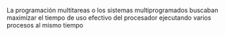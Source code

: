 La programación multitareas o los sistemas multiprogramados buscaban maximizar el tiempo de uso efectivo del procesador ejecutando varios procesos al mismo tiempo
